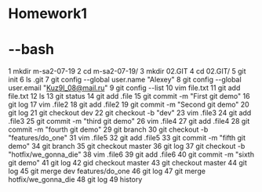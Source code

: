 # Homework1

 # --bash
 1  mkdir m-sa2-07-19
    2  cd m-sa2-07-19/
    3   mkdir 02.GIT
    4  cd 02.GIT/
    5  git init
    6  ls .git
    7  git config --global user.name "Alexey"
    8  git config --global user.email "Kuz9I_08@mail.ru"
    9  git config --list
   10  vim file.txt
   11  git add file.txt
   12  ls
   13  git status
   14  git add .file
   15  git commit -m "First git demo"
   16  git log
   17  vim .file2
   18  git add .file2
   19  git commit -m "Second git demo"
   20  git log
   21  git checkout dev
   22  git checkout -b "dev"
   23  vim .file3
   24  git add .file3
   25  git commit -m "third git demo"
   26  vim .file4
   27  git add .file4
   28  git commit -m "fourth git demo"
   29  git branch
   30  git checkout -b "features/do_one"
   31  vim .file5
   32  git add .file5
   33  git commit -m "fifth git demo"
   34  git branch
   35  git checkout master
   36  git log
   37  git checkout -b "hotfix/we_gonna_die"
   38  vim .file6
   39  git add .file6
   40  git commit -m "sixth git demo"
   41  git log
   42  gid checkout master
   43  git checkout master
   44  git log
   45  git merge dev features/do_one
   46  git log
   47  git merge hotfix/we_gonna_die
   48  git log
   49  history